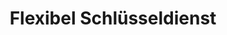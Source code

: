 ---
title: "Flexibel Schlüsseldienst"
url: /karlsruhe/flexibel-schluesseldienst/
shop: Schlüsseldienst
---